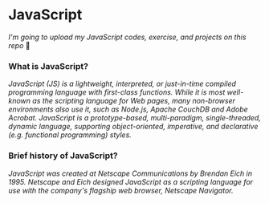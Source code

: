 # JavaScript
*I'm going to upload my JavaScript codes, exercise, and projects on this repo* 🚀

### What is JavaScript?
*JavaScript (JS) is a lightweight, interpreted, or just-in-time compiled programming language with first-class functions. While it is most well-known as the scripting language for Web pages, many non-browser environments also use it, such as Node.js, Apache CouchDB and Adobe Acrobat. JavaScript is a prototype-based, multi-paradigm, single-threaded, dynamic language, supporting object-oriented, imperative, and declarative (e.g. functional programming) styles.*

### Brief history of JavaScript?
*JavaScript was created at Netscape Communications by Brendan Eich in 1995. Netscape and Eich designed JavaScript as a scripting language for use with the company's flagship web browser, Netscape Navigator.*
